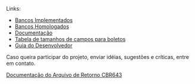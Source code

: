 Links:

* [Bancos Implementados](Bancos-Implementados)
* [Bancos Homologados](Bancos-Homologados)
* [Documentação](http://boletonet.codeplex.com/wikipage?title=Documenta%C3%A7%C3%A3o&referringTitle=Home)
* [Tabela de tamanhos de campos para boletos](https://www.boletobancario.com/docs/banks.html)
* [Guia do Desenvolvedor](https://github.com/BoletoNet/boletonet/wiki/guiadesenvolvedor)

Caso queira participar do projeto, enviar idéias, sugestões e críticas, entre em contato.


[Documentação do Arquivo de Retorno CBR643](http://www.bb.com.br/docs/pub/emp/empl/dwn/Doc2628CBR643Pos7.pdf)